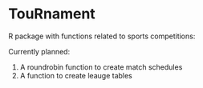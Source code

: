 # TouRnament
R package with functions related to sports competitions:

Currently planned:

1. A roundrobin function to create match schedules 
2. A function to create leauge tables
